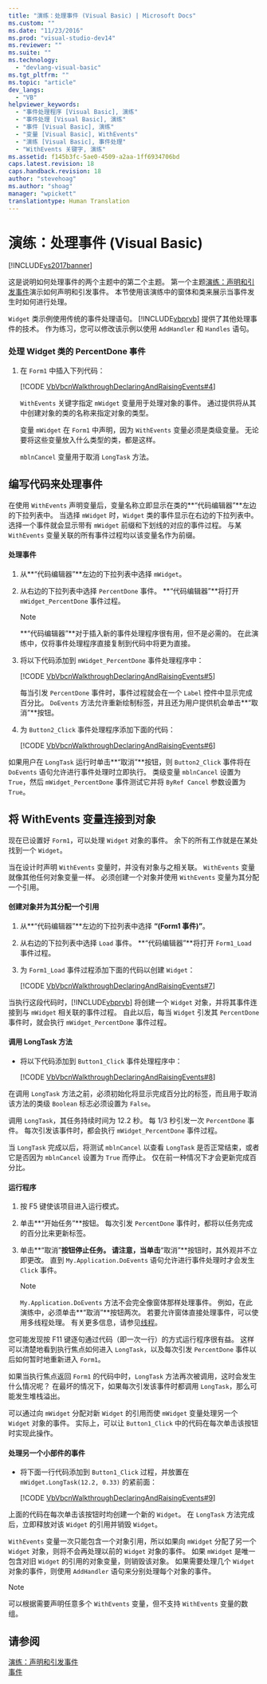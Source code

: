 ```yaml
---
title: "演练：处理事件 (Visual Basic) | Microsoft Docs"
ms.custom: ""
ms.date: "11/23/2016"
ms.prod: "visual-studio-dev14"
ms.reviewer: ""
ms.suite: ""
ms.technology: 
  - "devlang-visual-basic"
ms.tgt_pltfrm: ""
ms.topic: "article"
dev_langs: 
  - "VB"
helpviewer_keywords: 
  - "事件处理程序 [Visual Basic], 演练"
  - "事件处理 [Visual Basic], 演练"
  - "事件 [Visual Basic], 演练"
  - "变量 [Visual Basic], WithEvents"
  - "演练 [Visual Basic], 事件处理"
  - "WithEvents 关键字, 演练"
ms.assetid: f145b3fc-5ae0-4509-a2aa-1ff6934706bd
caps.latest.revision: 18
caps.handback.revision: 18
author: "stevehoag"
ms.author: "shoag"
manager: "wpickett"
translationtype: Human Translation
---
```

# 演练：处理事件 (Visual Basic)
[!INCLUDE[vs2017banner](../../../../csharp/includes/vs2017banner.md)]

这是说明如何处理事件的两个主题中的第二个主题。  第一个主题[演练：声明和引发事件](../../../../visual-basic/programming-guide/language-features/events/walkthrough-declaring-and-raising-events.md)演示如何声明和引发事件。  本节使用该演练中的窗体和类来展示当事件发生时如何进行处理。  
  
 `Widget` 类示例使用传统的事件处理语句。  [!INCLUDE[vbprvb](../../../../csharp/programming-guide/concepts/linq/includes/vbprvb_md.md)] 提供了其他处理事件的技术。  作为练习，您可以修改该示例以使用 `AddHandler` 和 `Handles` 语句。  
  
### 处理 Widget 类的 PercentDone 事件  
  
1.  在 `Form1` 中插入下列代码：  
  
     [!CODE [VbVbcnWalkthroughDeclaringAndRaisingEvents#4](../CodeSnippet/VS_Snippets_VBCSharp/VbVbcnWalkthroughDeclaringAndRaisingEvents#4)]  
  
     `WithEvents` 关键字指定 `mWidget` 变量用于处理对象的事件。  通过提供将从其中创建对象的类的名称来指定对象的类型。  
  
     变量 `mWidget` 在 `Form1` 中声明，因为 `WithEvents` 变量必须是类级变量。  无论要将这些变量放入什么类型的类，都是这样。  
  
     `mblnCancel` 变量用于取消 `LongTask` 方法。  
  
## 编写代码来处理事件  
 在使用 `WithEvents` 声明变量后，变量名称立即显示在类的**“代码编辑器”**左边的下拉列表中。  当选择 `mWidget` 时，`Widget` 类的事件显示在右边的下拉列表中。  选择一个事件就会显示带有 `mWidget` 前缀和下划线的对应的事件过程。  与某 `WithEvents` 变量关联的所有事件过程均以该变量名作为前缀。  
  
#### 处理事件  
  
1.  从**“代码编辑器”**左边的下拉列表中选择 `mWidget`。  
  
2.  从右边的下拉列表中选择 `PercentDone` 事件。  **“代码编辑器”**将打开 `mWidget_PercentDone` 事件过程。  
  
    > [!NOTE]
    >  **“代码编辑器”**对于插入新的事件处理程序很有用，但不是必需的。  在此演练中，仅将事件处理程序直接复制到代码中将更为直接。  
  
3.  将以下代码添加到 `mWidget_PercentDone` 事件处理程序中：  
  
     [!CODE [VbVbcnWalkthroughDeclaringAndRaisingEvents#5](../CodeSnippet/VS_Snippets_VBCSharp/VbVbcnWalkthroughDeclaringAndRaisingEvents#5)]  
  
     每当引发 `PercentDone` 事件时，事件过程就会在一个 `Label` 控件中显示完成百分比。  `DoEvents` 方法允许重新绘制标签，并且还为用户提供机会单击**“取消”**按钮。  
  
4.  为 `Button2_Click` 事件处理程序添加下面的代码：  
  
     [!CODE [VbVbcnWalkthroughDeclaringAndRaisingEvents#6](../CodeSnippet/VS_Snippets_VBCSharp/VbVbcnWalkthroughDeclaringAndRaisingEvents#6)]  
  
 如果用户在 `LongTask` 运行时单击**“取消”**按钮，则 `Button2_Click` 事件将在 `DoEvents` 语句允许进行事件处理时立即执行。  类级变量 `mblnCancel` 设置为 `True`，然后 `mWidget_PercentDone` 事件测试它并将 `ByRef Cancel` 参数设置为 `True`。  
  
## 将 WithEvents 变量连接到对象  
 现在已设置好 `Form1`，可以处理 `Widget` 对象的事件。  余下的所有工作就是在某处找到一个 `Widget`。  
  
 当在设计时声明 `WithEvents` 变量时，并没有对象与之相关联。  `WithEvents` 变量就像其他任何对象变量一样。  必须创建一个对象并使用 `WithEvents` 变量为其分配一个引用。  
  
#### 创建对象并为其分配一个引用  
  
1.  从**“代码编辑器”**左边的下拉列表中选择 **“\(Form1 事件\)”**。  
  
2.  从右边的下拉列表中选择 `Load` 事件。  **“代码编辑器”**将打开 `Form1_Load` 事件过程。  
  
3.  为 `Form1_Load` 事件过程添加下面的代码以创建 `Widget`：  
  
     [!CODE [VbVbcnWalkthroughDeclaringAndRaisingEvents#7](../CodeSnippet/VS_Snippets_VBCSharp/VbVbcnWalkthroughDeclaringAndRaisingEvents#7)]  
  
 当执行这段代码时，[!INCLUDE[vbprvb](../../../../csharp/programming-guide/concepts/linq/includes/vbprvb_md.md)] 将创建一个 `Widget` 对象，并将其事件连接到与 `mWidget` 相关联的事件过程。  自此以后，每当 `Widget` 引发其 `PercentDone` 事件时，就会执行 `mWidget_PercentDone` 事件过程。  
  
#### 调用 LongTask 方法  
  
-   将以下代码添加到 `Button1_Click` 事件处理程序中：  
  
     [!CODE [VbVbcnWalkthroughDeclaringAndRaisingEvents#8](../CodeSnippet/VS_Snippets_VBCSharp/VbVbcnWalkthroughDeclaringAndRaisingEvents#8)]  
  
 在调用 `LongTask` 方法之前，必须初始化将显示完成百分比的标签，而且用于取消该方法的类级 `Boolean` 标志必须设置为 `False`。  
  
 调用 `LongTask`，其任务持续时间为 12.2 秒。  每 1\/3 秒引发一次 `PercentDone` 事件。  每次引发该事件时，都会执行 `mWidget_PercentDone` 事件过程。  
  
 当 `LongTask` 完成以后，将测试 `mblnCancel` 以查看 `LongTask` 是否正常结束，或者它是否因为 `mblnCancel` 设置为 `True` 而停止。  仅在前一种情况下才会更新完成百分比。  
  
#### 运行程序  
  
1.  按 F5 键使该项目进入运行模式。  
  
2.  单击**“开始任务”**按钮。  每次引发 `PercentDone` 事件时，都将以任务完成的百分比来更新标签。  
  
3.  单击**“取消”**按钮停止任务。  请注意，当单击**“取消”**按钮时，其外观并不立即更改。  直到 `My.Application.DoEvents` 语句允许进行事件处理时才会发生 `Click` 事件。  
  
    > [!NOTE]
    >  `My.Application.DoEvents` 方法不会完全像窗体那样处理事件。  例如，在此演练中，必须单击**“取消”**按钮两次。  若要允许窗体直接处理事件，可以使用多线程处理。  有关更多信息，请参见[线程](../Topic/Threading%20\(C%23%20and%20Visual%20Basic\).md)。  
  
 您可能发现按 F11 键逐句通过代码（即一次一行）的方式运行程序很有益。  这样可以清楚地看到执行焦点如何进入 `LongTask`，以及每次引发 `PercentDone` 事件以后如何暂时地重新进入 `Form1`。  
  
 如果当执行焦点返回 `Form1` 的代码中时，`LongTask` 方法再次被调用，这时会发生什么情况呢？  在最坏的情况下，如果每次引发该事件时都调用 `LongTask`，那么可能发生堆栈溢出。  
  
 可以通过向 `mWidget` 分配对新 `Widget` 的引用而使 `mWidget` 变量处理另一个 `Widget` 对象的事件。  实际上，可以让 `Button1_Click` 中的代码在每次单击该按钮时实现此操作。  
  
#### 处理另一个小部件的事件  
  
-   将下面一行代码添加到 `Button1_Click` 过程，并放置在 `mWidget.LongTask(12.2, 0.33)` 的紧前面：  
  
     [!CODE [VbVbcnWalkthroughDeclaringAndRaisingEvents#9](../CodeSnippet/VS_Snippets_VBCSharp/VbVbcnWalkthroughDeclaringAndRaisingEvents#9)]  
  
 上面的代码在每次单击该按钮时均创建一个新的 `Widget`。  在 `LongTask` 方法完成后，立即释放对该 `Widget` 的引用并销毁 `Widget`。  
  
 `WithEvents` 变量一次只能包含一个对象引用，所以如果向 `mWidget` 分配了另一个 `Widget` 对象，则将不会再处理以前的 `Widget` 对象的事件。  如果 `mWidget` 是唯一包含对旧 `Widget` 的引用的对象变量，则销毁该对象。  如果需要处理几个 `Widget` 对象的事件，则使用 `AddHandler` 语句来分别处理每个对象的事件。  
  
> [!NOTE]
>  可以根据需要声明任意多个 `WithEvents` 变量，但不支持 `WithEvents` 变量的数组。  
  
## 请参阅  
 [演练：声明和引发事件](../../../../visual-basic/programming-guide/language-features/events/walkthrough-declaring-and-raising-events.md)   
 [事件](../../../../visual-basic/programming-guide/language-features/events/events.md)